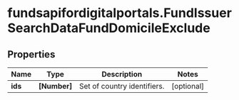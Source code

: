 # fundsapifordigitalportals.FundIssuerSearchDataFundDomicileExclude

## Properties

Name | Type | Description | Notes
------------ | ------------- | ------------- | -------------
**ids** | **[Number]** | Set of country identifiers. | [optional] 


